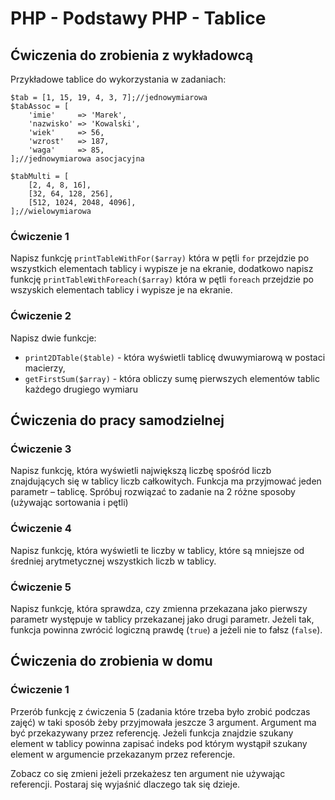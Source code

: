 # PHP - Podstawy PHP - Tablice 

## Ćwiczenia do zrobienia z wykładowcą

Przykładowe tablice do wykorzystania w zadaniach:
```
$tab = [1, 15, 19, 4, 3, 7];//jednowymiarowa
$tabAssoc = [
    'imie'     => 'Marek',
    'nazwisko' => 'Kowalski',
    'wiek'     => 56,
    'wzrost'   => 187,
    'waga'     => 85,
];//jednowymiarowa asocjacyjna

$tabMulti = [
    [2, 4, 8, 16],
    [32, 64, 128, 256],
    [512, 1024, 2048, 4096],
];//wielowymiarowa
```

### Ćwiczenie 1
Napisz funkcję ```printTableWithFor($array)``` która w pętli ```for``` przejdzie po wszystkich elementach tablicy i wypisze je na ekranie,
dodatkowo napisz funkcję ```printTableWithForeach($array)``` która w pętli ```foreach``` przejdzie po wszyskich elementach tablicy i wypisze je na ekranie.

### Ćwiczenie 2
Napisz dwie funkcje:
* ```print2DTable($table)``` - która wyświetli tablicę dwuwymiarową w postaci macierzy,
* ```getFirstSum($array)``` - która obliczy sumę pierwszych elementów tablic każdego drugiego wymiaru 

## Ćwiczenia do pracy samodzielnej

### Ćwiczenie 3
Napisz funkcję, która wyświetli największą liczbę spośród liczb znajdujących się w tablicy liczb całkowitych.
Funkcja ma przyjmować jeden parametr – tablicę.
Spróbuj rozwiązać to zadanie na 2 różne sposoby (używając sortowania i pętli)

### Ćwiczenie 4
Napisz funkcję, która wyświetli te liczby w tablicy, które są mniejsze od średniej arytmetycznej wszystkich liczb w tablicy.

### Ćwiczenie 5
Napisz funkcję, która sprawdza, czy zmienna przekazana jako pierwszy parametr występuje w tablicy przekazanej jako drugi parametr. 
Jeżeli tak, funkcja powinna zwrócić logiczną prawdę (```true```) a jeżeli nie to fałsz (```false```).

## Ćwiczenia do zrobienia w domu

### Ćwiczenie 1
Przerób funkcję z ćwiczenia 5 (zadania które trzeba było zrobić podczas zajęć) w taki sposób żeby przyjmowała jeszcze 3 argument. Argument ma być przekazywany przez referencję.
Jeżeli funkcja znajdzie szukany element w tablicy powinna zapisać indeks pod którym wystąpił szukany element w argumencie przekazanym przez referencje.

Zobacz co się zmieni jeżeli przekażesz ten argument nie używając referencji. Postaraj się wyjaśnić dlaczego tak się dzieje.